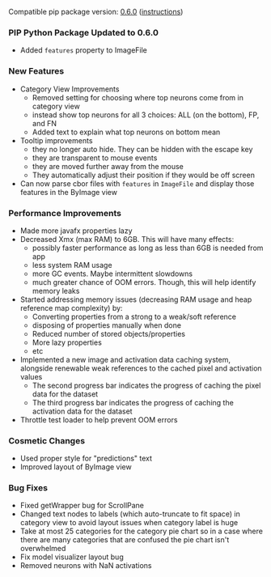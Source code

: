 <!--- https://github.com/mgroth0/deephy/releases -->

[//]: # (VERSION:1.22.0)


Compatible pip package
version: [0.6.0](https://pypi.org/project/deephys/0.5.4/) ([instructions](https://colab.research.google.com/drive/1aR5lnpVMxda7wUj1RZ6YODX5N2FA8YRn))

### PIP Python Package Updated to 0.6.0
- Added `features` property to ImageFile

### New Features

- Category View Improvements
    - Removed setting for choosing where top neurons come from in category view
    - instead show top neurons for all 3 choices: ALL (on the bottom), FP, and FN
    - Added text to explain what top neurons on bottom mean
- Tooltip improvements
    - they no longer auto hide. They can be hidden with the escape key
    - they are transparent to mouse events
    - they are moved further away from the mouse
    - They automatically adjust their position if they would be off screen
- Can now parse cbor files with `features` in `ImageFile` and display those features in the ByImage view

### Performance Improvements

- Made more javafx properties lazy
- Decreased Xmx (max RAM) to 6GB. This will have many effects:
    - possibly faster performance as long as less than 6GB is needed from app
    - less system RAM usage
    - more GC events. Maybe intermittent slowdowns
    - much greater chance of OOM errors. Though, this will help identify memory leaks
- Started addressing memory issues (decreasing RAM usage and heap reference map complexity) by:
    - Converting properties from a strong to a weak/soft reference
    - disposing of properties manually when done
    - Reduced number of stored objects/properties
    - More lazy properties
    - etc
- Implemented a new image and activation data caching system, alongside renewable weak references to the cached pixel
  and activation values
    - The second progress bar indicates the progress of caching the pixel data for the dataset
    - The third progress bar indicates the progress of caching the activation data for the dataset
- Throttle test loader to help prevent OOM errors

### Cosmetic Changes
- Used proper style for "predictions" text
- Improved layout of ByImage view

### Bug Fixes

- Fixed getWrapper bug for ScrollPane
- Changed text nodes to labels (which auto-truncate to fit space) in category view to avoid layout issues when category
  label is huge
- Take at most 25 categories for the category pie chart so in a case where there are many categories that are confused
  the pie chart isn't overwhelmed
- Fix model visualizer layout bug
- Removed neurons with NaN activations

[//]: # (### Notes)

[//]: # (### Todo)

